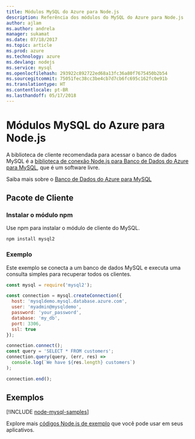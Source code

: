 ```yaml
---
title: Módulos MySQL do Azure para Node.js
description: Referência dos módulos do MySQL do Azure para Node.js
author: ajlam
ms.author: andrela
manager: sukamat
ms.date: 07/18/2017
ms.topic: article
ms.prod: azure
ms.technology: azure
ms.devlang: nodejs
ms.service: mysql
ms.openlocfilehash: 293922c892722ed68a13fc36a80f7675450b2b54
ms.sourcegitcommit: 75051fec38cc3be4cb7d7cb6fc695c162fc0e91b
ms.translationtype: HT
ms.contentlocale: pt-BR
ms.lasthandoff: 05/17/2018
---
```

# <a name="azure-mysql-modules-for-nodejs"></a>Módulos MySQL do Azure para Node.js

A biblioteca de cliente recomendada para acessar o banco de dados MySQL é a [biblioteca de conexão Node.js para Banco de Dados do Azure para MySQL](https://github.com/sidorares/node-mysql2), que é um software livre. 

Saiba mais sobre o [Banco de Dados do Azure para MySQL](https://docs.microsoft.com/azure/MySQL/)

## <a name="client-package"></a>Pacote de Cliente

### <a name="install-the-npm-module"></a>Instalar o módulo npm

Use npm para instalar o módulo de cliente do MySQL.

```bash
npm install mysql2
```   

### <a name="example"></a>Exemplo

Este exemplo se conecta a um banco de dados MySQL e executa uma consulta simples para recuperar todos os clientes.

```javascript
const mysql = require('mysql2');

const connection = mysql.createConnection({
  host: 'mysqldemo.mysql.database.azure.com',
  user: 'myadmin@mysqldemo',
  password: 'your_password',
  database: 'my_db',
  port: 3306,
  ssl: true
});

connection.connect();
const query = 'SELECT * FROM customers';
connection.query(query, (err, res) =>
  console.log(`We have ${res.length} customers`)
);

connection.end();
```

## <a name="samples"></a>Exemplos

[!INCLUDE [node-mysql-samples](../docs-ref-conceptual/includes/mysql-samples.md)]

Explore mais [códigos Node.js de exemplo](https://azure.microsoft.com/resources/samples/?platform=nodejs) que você pode usar em seus aplicativos.

